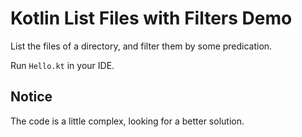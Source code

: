 Kotlin List Files with Filters Demo
===================================

List the files of a directory, and filter them by some predication.

Run `Hello.kt` in your IDE.

Notice
------

The code is a little complex, looking for a better solution.